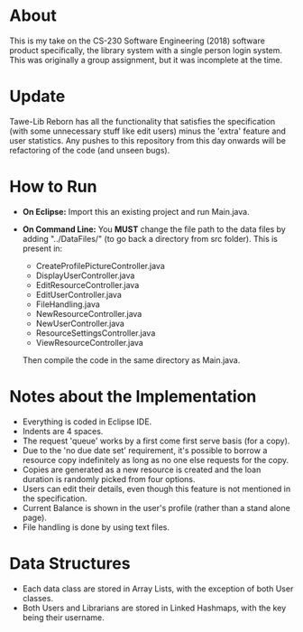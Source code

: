 # About
This is my take on the CS-230 Software Engineering (2018) software product specifically, the library system with a single person login system. This was originally a group assignment, but it was incomplete at the time.

# Update
Tawe-Lib Reborn has all the functionality that satisfies the specification (with some unnecessary stuff like edit users) minus the 'extra' feature and user statistics. Any pushes to this repository from this day onwards will be refactoring of the code (and unseen bugs).

# How to Run
- **On Eclipse:** Import this an existing project and run Main.java.   
- **On Command Line:** You **MUST** change the file path to the data files by adding "../DataFiles/" (to go back a directory from src folder). This is present in:
  - CreateProfilePictureController.java
  - DisplayUserController.java
  - EditResourceController.java
  - EditUserController.java
  - FileHandling.java 
  - NewResourceController.java
  - NewUserController.java
  - ResourceSettingsController.java
  - ViewResourceController.java
  
  Then compile the code in the same directory as Main.java. 

# Notes about the Implementation
- Everything is coded in Eclipse IDE.
- Indents are 4 spaces.
- The request 'queue' works by a first come first serve basis (for a copy). 
- Due to the 'no due date set' requirement, it's possible to borrow a resource copy indefinitely as long as no one else requests for the copy.
- Copies are generated as a new resource is created and the loan duration is randomly picked from four options.
- Users can edit their details, even though this feature is not mentioned in the specification.
- Current Balance is shown in the user's profile (rather than a stand alone page).
- File handling is done by using text files.

# Data Structures
- Each data class are stored in Array Lists, with the exception of both User classes.
- Both Users and Librarians are stored in Linked Hashmaps, with the key being their username.
